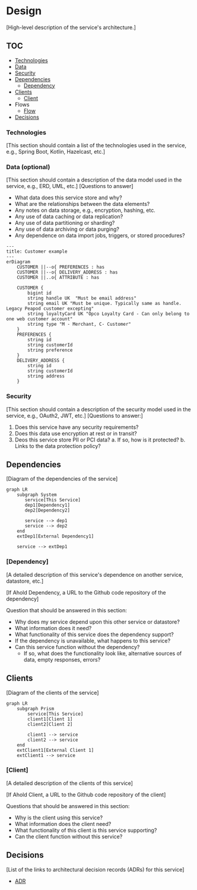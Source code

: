 # Design

[High-level description of the service's architecture.]

## TOC
- [Technologies](#technologies)
- [Data](#data)
- [Security](#security)
- [Dependencies](#dependencies)
  - [Dependency](#dependency)
- [Clients](#clients)
  - [Client](#client)
- Flows
  - [Flow](#flow) 
- [Decisions](#decisions)   

### Technologies

[This section should contain a list of the technologies used in the service, e.g., Spring Boot, Kotlin, Hazelcast, etc.]

### Data (optional)

[This section should contain a description of the data model used in the service, e.g., ERD, UML, etc.]
[Questions to answer]
- What data does this service store and why?
- What are the relationships between the data elements?
- Any notes on data storage, e.g., encryption, hashing, etc.
- Any use of data caching or data replication?
- Any use of data partitioning or sharding?
- Any use of data archiving or data purging?
- Any dependence on data import jobs, triggers, or stored procedures?

```mermaid
---
title: Customer example
---
erDiagram
    CUSTOMER ||--o{ PREFERENCES : has
    CUSTOMER ||--o{ DELIVERY_ADDRESS : has
    CUSTOMER ||..o{ ATTRIBUTE : has

    CUSTOMER {
        bigint id 
        string handle UK  "Must be email address"
        string email UK "Must be unique. Typically same as handle. Legacy Peapod customer excepting" 
        string loyaltyCard UK "Opco Loyalty Card - Can only belong to one web customer account" 
        string type "M - Merchant, C- Customer" 
    }
    PREFERENCES {
        string id
        string customerId
        string preference
    }
    DELIVERY_ADDRESS {
        string id
        string customerId
        string address
    } 
```

### Security

[This section should contain a description of the security model used in the service, e.g., OAuth2, JWT, etc.]
[Questions to answer:]
1. Does this service have any security requirements?
2. Does this data use encryption at rest or in transit?
3. Deos this service store PII or PCI data?
   a. If so, how is it protected?
   b. Links to the data protection policy? 


## Dependencies

[Diagram of the dependencies of the service]

```mermaid
graph LR
    subgraph System
       service[This Service]
       dep1[Dependency1]
       dep2[Dependency2]
            
       service --> dep1
       service --> dep2
    end
    extDep1[External Dependency1]

    service --> extDep1
```
### [Dependency]

[A detailed description of this service's dependence on another service, datastore, etc.]

[If Ahold Dependency, a URL to the Github code repository of the dependency]

Question that should be answered in this section:
- Why does my service depend upon this other service or datastore?
- What information does it need?
- What functionality of this service does the dependency support?
- If the dependency is unavailable, what happens to this service?
- Can this service function without the dependency?
  - If so, what does the functionality look like, alternative sources of data, empty responses, errors?
 

## Clients

[Diagram of the clients of the service]

```mermaid
graph LR
    subgraph Prism
        service[This Service]    
        client1[Client 1]
        client2[Client 2]
            
        client1 --> service  
        client2 --> service
    end
    extClient1[External Client 1]
    extClient1 --> service
```

### [Client]

[A detailed description of the clients of this service]

[If Ahold Client, a URL to the Github code repository of the client]

Questions that should be answered in this section:
- Why is the client using this service? 
- What information does the client need?
- What functionality of this client is this service supporting?
- Can the client function without this service?

## Decisions

[List of the links to architectural decision records (ADRs) for this service]

- [ADR](./adr.md)
